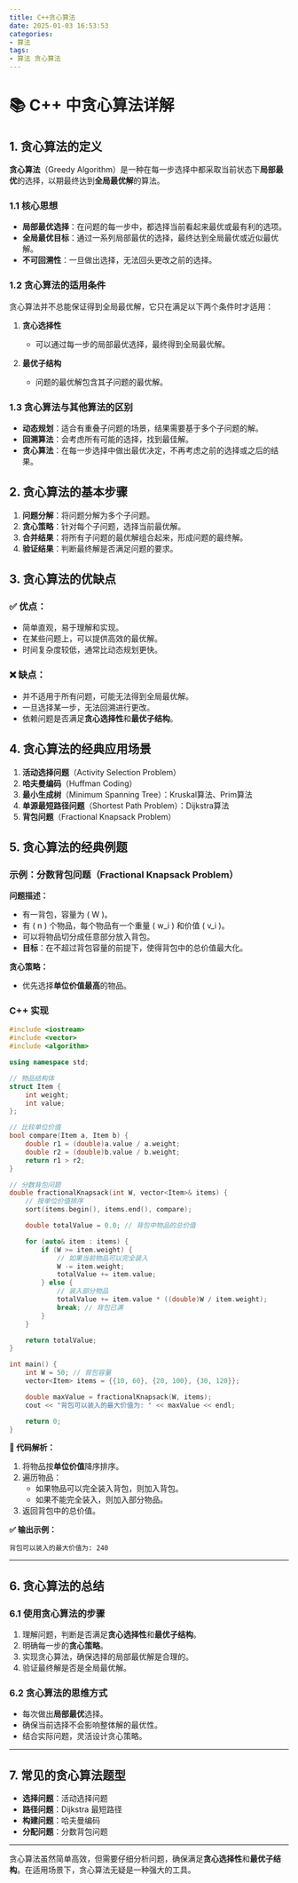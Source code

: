 ```yaml
---
title: C++贪心算法
date: 2025-01-03 16:53:53
categories:
- 算法
tags:
- 算法 贪心算法
---
```


# 📚 C++ 中贪心算法详解

## **1. 贪心算法的定义**

**贪心算法**（Greedy Algorithm）是一种在每一步选择中都采取当前状态下**局部最优**的选择，以期最终达到**全局最优解**的算法。

<!--more-->

### **1.1 核心思想**

- **局部最优选择**：在问题的每一步中，都选择当前看起来最优或最有利的选项。  
- **全局最优目标**：通过一系列局部最优的选择，最终达到全局最优或近似最优解。  
- **不可回溯性**：一旦做出选择，无法回头更改之前的选择。

### **1.2 贪心算法的适用条件**

贪心算法并不总能保证得到全局最优解，它只在满足以下两个条件时才适用：

1. **贪心选择性**  
   - 可以通过每一步的局部最优选择，最终得到全局最优解。  

2. **最优子结构**  
   - 问题的最优解包含其子问题的最优解。

### **1.3 贪心算法与其他算法的区别**

- **动态规划**：适合有重叠子问题的场景，结果需要基于多个子问题的解。  
- **回溯算法**：会考虑所有可能的选择，找到最佳解。  
- **贪心算法**：在每一步选择中做出最优决定，不再考虑之前的选择或之后的结果。


## **2. 贪心算法的基本步骤**

1. **问题分解**：将问题分解为多个子问题。  
2. **贪心策略**：针对每个子问题，选择当前最优解。  
3. **合并结果**：将所有子问题的最优解组合起来，形成问题的最终解。  
4. **验证结果**：判断最终解是否满足问题的要求。


## **3. 贪心算法的优缺点**

### ✅ **优点：**
- 简单直观，易于理解和实现。  
- 在某些问题上，可以提供高效的最优解。  
- 时间复杂度较低，通常比动态规划更快。

### ❌ **缺点：**
- 并不适用于所有问题，可能无法得到全局最优解。  
- 一旦选择某一步，无法回溯进行更改。  
- 依赖问题是否满足**贪心选择性**和**最优子结构**。


## **4. 贪心算法的经典应用场景**

1. **活动选择问题**（Activity Selection Problem）  
2. **哈夫曼编码**（Huffman Coding）  
3. **最小生成树**（Minimum Spanning Tree）：Kruskal算法、Prim算法  
4. **单源最短路径问题**（Shortest Path Problem）：Dijkstra算法  
5. **背包问题**（Fractional Knapsack Problem）


## **5. 贪心算法的经典例题**

### **示例：分数背包问题（Fractional Knapsack Problem）**

**问题描述：**
- 有一背包，容量为 \( W \)。  
- 有 \( n \) 个物品，每个物品有一个重量 \( w_i \) 和价值 \( v_i \)。  
- 可以将物品切分成任意部分放入背包。  
- **目标**：在不超过背包容量的前提下，使得背包中的总价值最大化。

**贪心策略：**
- 优先选择**单位价值最高**的物品。

### **C++ 实现**

```cpp
#include <iostream>
#include <vector>
#include <algorithm>

using namespace std;

// 物品结构体
struct Item {
    int weight;
    int value;
};

// 比较单位价值
bool compare(Item a, Item b) {
    double r1 = (double)a.value / a.weight;
    double r2 = (double)b.value / b.weight;
    return r1 > r2;
}

// 分数背包问题
double fractionalKnapsack(int W, vector<Item>& items) {
    // 按单位价值排序
    sort(items.begin(), items.end(), compare);

    double totalValue = 0.0; // 背包中物品的总价值

    for (auto& item : items) {
        if (W >= item.weight) {
            // 如果当前物品可以完全装入
            W -= item.weight;
            totalValue += item.value;
        } else {
            // 装入部分物品
            totalValue += item.value * ((double)W / item.weight);
            break; // 背包已满
        }
    }

    return totalValue;
}

int main() {
    int W = 50; // 背包容量
    vector<Item> items = {{10, 60}, {20, 100}, {30, 120}};

    double maxValue = fractionalKnapsack(W, items);
    cout << "背包可以装入的最大价值为: " << maxValue << endl;

    return 0;
}
```

**📝 代码解析：**
1. 将物品按**单位价值**降序排序。  
2. 遍历物品：
   - 如果物品可以完全装入背包，则加入背包。  
   - 如果不能完全装入，则加入部分物品。  
3. 返回背包中的总价值。

**✅ 输出示例：**
```
背包可以装入的最大价值为: 240
```

---

## **6. 贪心算法的总结**

### **6.1 使用贪心算法的步骤**
1. 理解问题，判断是否满足**贪心选择性**和**最优子结构**。  
2. 明确每一步的**贪心策略**。  
3. 实现贪心算法，确保选择的局部最优解是合理的。  
4. 验证最终解是否是全局最优解。

### **6.2 贪心算法的思维方式**
- 每次做出**局部最优**选择。  
- 确保当前选择不会影响整体解的最优性。  
- 结合实际问题，灵活设计贪心策略。

---

## **7. 常见的贪心算法题型**
- **选择问题**：活动选择问题  
- **路径问题**：Dijkstra 最短路径  
- **构建问题**：哈夫曼编码  
- **分配问题**：分数背包问题

---

贪心算法虽然简单高效，但需要仔细分析问题，确保满足**贪心选择性**和**最优子结构**。在适用场景下，贪心算法无疑是一种强大的工具。